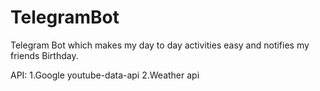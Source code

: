 # TelegramBot
Telegram Bot which makes my day to day activities easy and notifies my friends Birthday.


API:
1.Google youtube-data-api
2.Weather api
